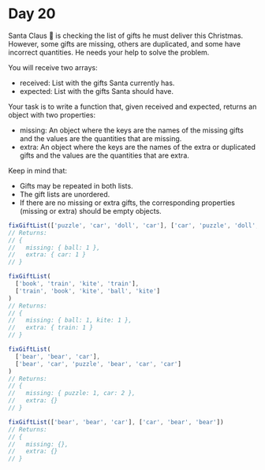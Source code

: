 # Day 20

Santa Claus 🎅 is checking the list of gifts he must deliver this Christmas. However, some gifts are missing, others are duplicated, and some have incorrect quantities. He needs your help to solve the problem.

You will receive two arrays:

* received: List with the gifts Santa currently has.
* expected: List with the gifts Santa should have.

Your task is to write a function that, given received and expected, returns an object with two properties:

* missing: An object where the keys are the names of the missing gifts and the values are the quantities that are missing.
* extra: An object where the keys are the names of the extra or duplicated gifts and the values are the quantities that are extra.

Keep in mind that:

* Gifts may be repeated in both lists.
* The gift lists are unordered.
* If there are no missing or extra gifts, the corresponding properties (missing or extra) should be empty objects.

```ts
fixGiftList(['puzzle', 'car', 'doll', 'car'], ['car', 'puzzle', 'doll', 'ball'])
// Returns:
// {
//   missing: { ball: 1 },
//   extra: { car: 1 }
// }

fixGiftList(
  ['book', 'train', 'kite', 'train'],
  ['train', 'book', 'kite', 'ball', 'kite']
)
// Returns:
// {
//   missing: { ball: 1, kite: 1 },
//   extra: { train: 1 }
// }

fixGiftList(
  ['bear', 'bear', 'car'],
  ['bear', 'car', 'puzzle', 'bear', 'car', 'car']
)
// Returns:
// {
//   missing: { puzzle: 1, car: 2 },
//   extra: {}
// }

fixGiftList(['bear', 'bear', 'car'], ['car', 'bear', 'bear'])
// Returns:
// {
//   missing: {},
//   extra: {}
// }
```
